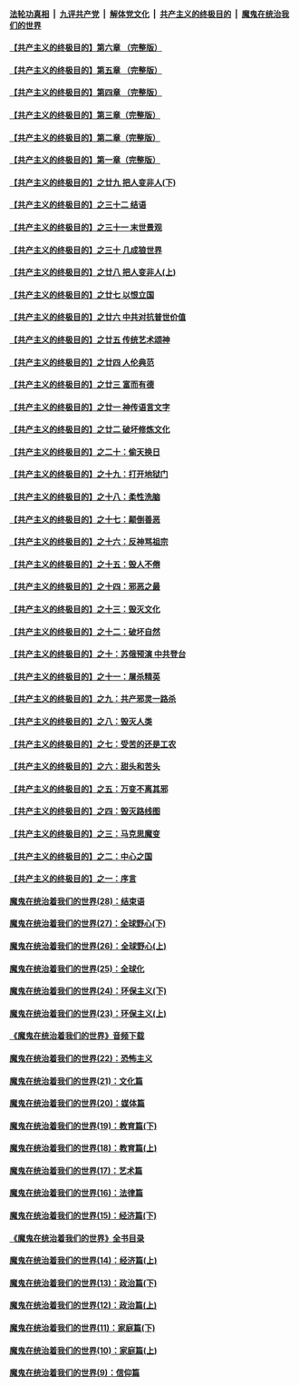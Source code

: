 

####  [法轮功真相](../../../../basic/blob/master/README.md?t=07092002) &nbsp;|&nbsp; [九评共产党](../../../../9ping.md/blob/master/README.md?t=07092002) &nbsp;|&nbsp; [解体党文化](../../../../jtdwh.md/blob/master/README.md?t=07092002)  &nbsp;|&nbsp; [共产主义的终极目的](../../../../gczydzjmd.md/blob/master/README.md?t=07092002) &nbsp;|&nbsp; [魔鬼在统治我们的世界](../../../../mgztzwmdsj.md/blob/master/README.md?t=07092002) 

#### [【共产主义的终极目的】第六章 （完整版）](../pages/nsc422/n11428913.md?t=07092002) 

#### [【共产主义的终极目的】第五章 （完整版）](../pages/nsc422/n11428912.md?t=07092002) 

#### [【共产主义的终极目的】第四章 （完整版）](../pages/nsc422/n11428907.md?t=07092002) 

#### [【共产主义的终极目的】第三章（完整版）](../pages/nsc422/n11428848.md?t=07092002) 

#### [【共产主义的终极目的】第二章（完整版）](../pages/nsc422/n11428831.md?t=07092002) 

#### [【共产主义的终极目的】第一章（完整版）](../pages/nsc422/n11417651.md?t=07092002) 

#### [【共产主义的终极目的】之廿九 把人变非人(下)](../pages/nsc422/n11344140.md?t=07092002) 

#### [【共产主义的终极目的】之三十二 结语](../pages/nsc422/n11360535.md?t=07092002) 

#### [【共产主义的终极目的】之三十一 末世景观](../pages/nsc422/n11351129.md?t=07092002) 

#### [【共产主义的终极目的】之三十 几成狼世界](../pages/nsc422/n11348280.md?t=07092002) 

#### [【共产主义的终极目的】之廿八 把人变非人(上)](../pages/nsc422/n11340492.md?t=07092002) 

#### [【共产主义的终极目的】之廿七 以恨立国](../pages/nsc422/n11336944.md?t=07092002) 

#### [【共产主义的终极目的】之廿六 中共对抗普世价值](../pages/nsc422/n11324785.md?t=07092002) 

#### [【共产主义的终极目的】之廿五 传统艺术颂神](../pages/nsc422/n11296396.md?t=07092002) 

#### [【共产主义的终极目的】之廿四 人伦典范](../pages/nsc422/n11296397.md?t=07092002) 

#### [【共产主义的终极目的】之廿三 富而有德](../pages/nsc422/n11283598.md?t=07092002) 

#### [【共产主义的终极目的】之廿一 神传语言文字](../pages/nsc422/n11263265.md?t=07092002) 

#### [【共产主义的终极目的】之廿二 破坏修炼文化](../pages/nsc422/n11245728.md?t=07092002) 

#### [【共产主义的终极目的】之二十：偷天换日](../pages/nsc422/n11238846.md?t=07092002) 

#### [【共产主义的终极目的】之十九：打开地狱门](../pages/nsc422/n11206376.md?t=07092002) 

#### [【共产主义的终极目的】之十八：柔性洗脑](../pages/nsc422/n11199994.md?t=07092002) 

#### [【共产主义的终极目的】之十七：颠倒善恶](../pages/nsc422/n11179782.md?t=07092002) 

#### [【共产主义的终极目的】之十六：反神骂祖宗](../pages/nsc422/n11166798.md?t=07092002) 

#### [【共产主义的终极目的】之十五：毁人不倦](../pages/nsc422/n11166792.md?t=07092002) 

#### [【共产主义的终极目的】之十四：邪恶之最](../pages/nsc422/n11150249.md?t=07092002) 

#### [【共产主义的终极目的】之十三：毁灭文化](../pages/nsc422/n11135227.md?t=07092002) 

#### [【共产主义的终极目的】之十二：破坏自然](../pages/nsc422/n11135214.md?t=07092002) 

#### [【共产主义的终极目的】之十：苏俄预演 中共登台](../pages/nsc422/n11118424.md?t=07092002) 

#### [【共产主义的终极目的】之十一：屠杀精英](../pages/nsc422/n11118442.md?t=07092002) 

#### [【共产主义的终极目的】之九：共产邪灵一路杀](../pages/nsc422/n11114139.md?t=07092002) 

#### [【共产主义的终极目的】之八：毁灭人类](../pages/nsc422/n11108503.md?t=07092002) 

#### [【共产主义的终极目的】之七：受苦的还是工农](../pages/nsc422/n11101809.md?t=07092002) 

#### [【共产主义的终极目的】之六：甜头和苦头](../pages/nsc422/n11096971.md?t=07092002) 

#### [【共产主义的终极目的】之五：万变不离其邪](../pages/nsc422/n11091285.md?t=07092002) 

#### [【共产主义的终极目的】之四：毁灭路线图](../pages/nsc422/n11086284.md?t=07092002) 

#### [【共产主义的终极目的】之三：马克思魔变](../pages/nsc422/n11061941.md?t=07092002) 

#### [【共产主义的终极目的】之二：中心之国](../pages/nsc422/n11047728.md?t=07092002) 

#### [【共产主义的终极目的】之一：序言](../pages/nsc422/n11086077.md?t=07092002) 

#### [魔鬼在统治着我们的世界(28)：结束语](../pages/nsc422/n10936246.md?t=07092002) 

#### [魔鬼在统治着我们的世界(27)：全球野心(下)](../pages/nsc422/n10928319.md?t=07092002) 

#### [魔鬼在统治着我们的世界(26)：全球野心(上)](../pages/nsc422/n10900318.md?t=07092002) 

#### [魔鬼在统治着我们的世界(25)：全球化](../pages/nsc422/n10788205.md?t=07092002) 

#### [魔鬼在统治着我们的世界(24)：环保主义(下)](../pages/nsc422/n10695307.md?t=07092002) 

#### [魔鬼在统治着我们的世界(23)：环保主义(上)](../pages/nsc422/n10688613.md?t=07092002) 

#### [《魔鬼在统治着我们的世界》音频下载](../pages/nsc422/n10635553.md?t=07092002) 

#### [魔鬼在统治着我们的世界(22)：恐怖主义](../pages/nsc422/n10614727.md?t=07092002) 

#### [魔鬼在统治着我们的世界(21)：文化篇](../pages/nsc422/n10597706.md?t=07092002) 

#### [魔鬼在统治着我们的世界(20)：媒体篇](../pages/nsc422/n10586579.md?t=07092002) 

#### [魔鬼在统治着我们的世界(19)：教育篇(下)](../pages/nsc422/n10564808.md?t=07092002) 

#### [魔鬼在统治着我们的世界(18)：教育篇(上)](../pages/nsc422/n10526970.md?t=07092002) 

#### [魔鬼在统治着我们的世界(17)：艺术篇](../pages/nsc422/n10499093.md?t=07092002) 

#### [魔鬼在统治着我们的世界(16)：法律篇](../pages/nsc422/n10485969.md?t=07092002) 

#### [魔鬼在统治着我们的世界(15)：经济篇(下)](../pages/nsc422/n10469975.md?t=07092002) 

#### [《魔鬼在统治着我们的世界》全书目录](../pages/nsc422/n10464261.md?t=07092002) 

#### [魔鬼在统治着我们的世界(14)：经济篇(上)](../pages/nsc422/n10457370.md?t=07092002) 

#### [魔鬼在统治着我们的世界(13)：政治篇(下)](../pages/nsc422/n10448270.md?t=07092002) 

#### [魔鬼在统治着我们的世界(12)：政治篇(上)](../pages/nsc422/n10444576.md?t=07092002) 

#### [魔鬼在统治着我们的世界(11)：家庭篇(下)](../pages/nsc422/n10440961.md?t=07092002) 

#### [魔鬼在统治着我们的世界(10)：家庭篇(上)](../pages/nsc422/n10435448.md?t=07092002) 

#### [魔鬼在统治着我们的世界(9)：信仰篇](../pages/nsc422/n10432159.md?t=07092002) 

